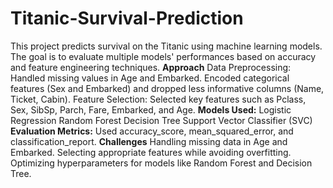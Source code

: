 # Titanic-Survival-Prediction
This project predicts survival on the Titanic using machine learning models. The goal is to evaluate multiple models' performances based on accuracy and feature engineering techniques.
	**Approach**
Data Preprocessing: Handled missing values in Age and Embarked. Encoded categorical features (Sex and Embarked) and dropped less informative columns (Name, Ticket, Cabin).
Feature Selection: Selected key features such as Pclass, Sex, SibSp, Parch, Fare, Embarked, and Age.
	**Models Used:**
Logistic Regression
Random Forest
Decision Tree
Support Vector Classifier (SVC)
	**Evaluation Metrics:** 
Used accuracy_score, mean_squared_error, and classification_report.
	**Challenges**
Handling missing data in Age and Embarked.
Selecting appropriate features while avoiding overfitting.
Optimizing hyperparameters for models like Random Forest and Decision Tree.
